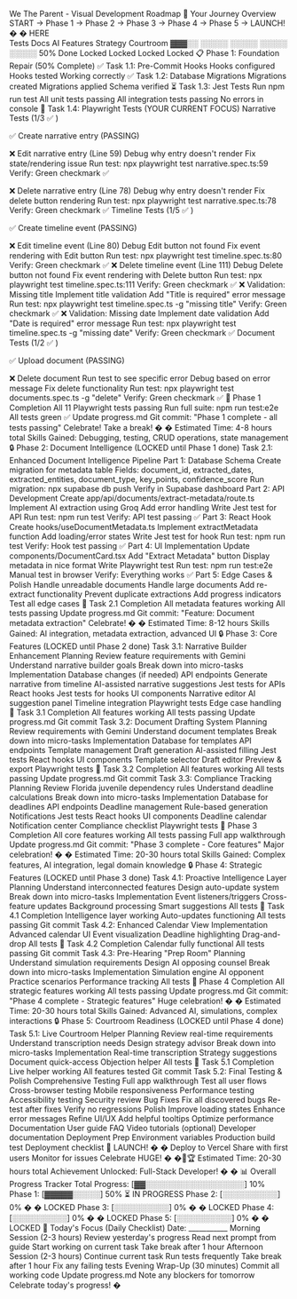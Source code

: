  We The Parent - Visual Development Roadmap
 🎯
 Your Journey Overview
 START → Phase 1 → Phase 2 → Phase 3 → Phase 4 → Phase 5 → LAUNCH! 
�
�
 HERE     
Tests    Docs AI   Features  Strategy  Courtroom
 ▓▓▓░░     ░░░░░     ░░░░░     ░░░░░     ░░░░░
 50% Done   Locked    Locked    Locked    Locked
 📋
 Phase 1: Foundation Repair (50% Complete)
 ✅
 Task 1.1: Pre-Commit Hooks
 Hooks configured
 Hooks tested
 Working correctly
 ✅
 Task 1.2: Database Migrations
 Migrations created
 Migrations applied
 Schema verified
 ⏳
 Task 1.3: Jest Tests
 Run npm run test
 All unit tests passing
 All integration tests passing
 No errors in console
 🔴
 Task 1.4: Playwright Tests (YOUR CURRENT FOCUS)
 Narrative Tests (1/3 
✅
 )
 
✅
 Create narrative entry (PASSING)
 
❌
 Edit narrative entry (Line 59)
 Debug why entry doesn't render
 Fix state/rendering issue
 Run test: npx playwright test narrative.spec.ts:59
 Verify: Green checkmark 
✅
 
❌
 Delete narrative entry (Line 78)
 Debug why entry doesn't render
 Fix delete button rendering
 Run test: npx playwright test narrative.spec.ts:78
 Verify: Green checkmark 
✅
 Timeline Tests (1/5 
✅
 )
 
✅
 Create timeline event (PASSING)
 
❌
 Edit timeline event (Line 80)
 Debug Edit button not found
 Fix event rendering with Edit button
 Run test: npx playwright test timeline.spec.ts:80
 Verify: Green checkmark 
✅ 
❌
 Delete timeline event (Line 111)
 Debug Delete button not found
 Fix event rendering with Delete button
 Run test: npx playwright test timeline.spec.ts:111
 Verify: Green checkmark 
✅ 
❌
 Validation: Missing title
 Implement title validation
 Add "Title is required" error message
 Run test: npx playwright test timeline.spec.ts -g "missing title"
 Verify: Green checkmark 
✅ 
❌
 Validation: Missing date
 Implement date validation
 Add "Date is required" error message
 Run test: npx playwright test timeline.spec.ts -g "missing date"
 Verify: Green checkmark 
✅
 Document Tests (1/2 
✅
 )
 
✅
 Upload document (PASSING)
 
❌
 Delete document
 Run test to see specific error
 Debug based on error message
 Fix delete functionality
 Run test: npx playwright test documents.spec.ts -g "delete"
 Verify: Green checkmark 
✅
 🎉
 Phase 1 Completion
 All 11 Playwright tests passing
 Run full suite: npm run test:e2e
 All tests green 
✅ Update progress.md
 Git commit: "Phase 1 complete - all tests passing"
 Celebrate! Take a break! 
�
�
Estimated Time: 4-8 hours total Skills Gained: Debugging, testing, CRUD operations, state management
 🔒
 Phase 2: Document Intelligence (LOCKED until Phase 1 done)
 Task 2.1: Enhanced Document Intelligence Pipeline
 Part 1: Database Schema
 Create migration for metadata table
 Fields: document_id, extracted_dates, extracted_entities, document_type, key_points, confidence_score
 Run migration: npx supabase db push
 Verify in Supabase dashboard
 Part 2: API Development
 Create app/api/documents/extract-metadata/route.ts
 Implement AI extraction using Groq
 Add error handling
 Write Jest test for API
 Run test: npm run test
 Verify: API test passing 
✅
 Part 3: React Hook
 Create hooks/useDocumentMetadata.ts
 Implement extractMetadata function
 Add loading/error states
 Write Jest test for hook
 Run test: npm run test
 Verify: Hook test passing 
✅
 Part 4: UI Implementation
 Update components/DocumentCard.tsx
 Add "Extract Metadata" button
 Display metadata in nice format
 Write Playwright test
 Run test: npm run test:e2e
 Manual test in browser
 Verify: Everything works 
✅
 Part 5: Edge Cases & Polish
 Handle unreadable documents
 Handle large documents
 Add re-extract functionality
 Prevent duplicate extractions
 Add progress indicators
 Test all edge cases
 🎉
 Task 2.1 Completion
 All metadata features working
 All tests passing
 Update progress.md
 Git commit: "Feature: Document metadata extraction"
 Celebrate! 
�
�
 Estimated Time: 8-12 hours Skills Gained: AI integration, metadata extraction, advanced UI
 🔒
 Phase 3: Core Features (LOCKED until Phase 2 done)
 Task 3.1: Narrative Builder Enhancement
 Planning
 Review feature requirements with Gemini
 Understand narrative builder goals
 Break down into micro-tasks
 Implementation
 Database changes (if needed)
 API endpoints
 Generate narrative from timeline
 AI-assisted narrative suggestions
 Jest tests for APIs
 React hooks
 Jest tests for hooks
 UI components
 Narrative editor
 AI suggestion panel
 Timeline integration
 Playwright tests
 Edge case handling
 🎉
 Task 3.1 Completion
 All features working
 All tests passing
 Update progress.md
 Git commit
Task 3.2: Document Drafting System
 Planning
 Review requirements with Gemini
 Understand document templates
 Break down into micro-tasks
 Implementation
 Database for templates
 API endpoints
 Template management
 Draft generation
 AI-assisted filling
 Jest tests
 React hooks
 UI components
 Template selector
 Draft editor
 Preview & export
 Playwright tests
 🎉
 Task 3.2 Completion
 All features working
 All tests passing
 Update progress.md
 Git commit
 Task 3.3: Compliance Tracking
 Planning
 Review Florida juvenile dependency rules
 Understand deadline calculations
 Break down into micro-tasks
 Implementation
 Database for deadlines
 API endpoints
 Deadline management
 Rule-based generation
 Notifications
 Jest tests
 React hooks
 UI components
 Deadline calendar
 Notification center
 Compliance checklist
 Playwright tests
 🎉
 Phase 3 Completion
 All core features working
 All tests passing
 Full app walkthrough
 Update progress.md
 Git commit: "Phase 3 complete - Core features"
 Major celebration! 
�
�
 Estimated Time: 20-30 hours total Skills Gained: Complex features, AI integration, legal domain knowledge
 🔒
 Phase 4: Strategic Features (LOCKED until Phase 3 done)
 Task 4.1: Proactive Intelligence Layer
 Planning
 Understand interconnected features
 Design auto-update system
 Break down into micro-tasks
 Implementation
 Event listeners/triggers
 Cross-feature updates
 Background processing
 Smart suggestions
 All tests
 🎉
 Task 4.1 Completion
 Intelligence layer working
 Auto-updates functioning
 All tests passing
 Git commit
 Task 4.2: Enhanced Calendar View
 Implementation
 Advanced calendar UI
 Event visualization
 Deadline highlighting
 Drag-and-drop
 All tests
 🎉
 Task 4.2 Completion
 Calendar fully functional
 All tests passing
 Git commit
 Task 4.3: Pre-Hearing "Prep Room"
 Planning
 Understand simulation requirements
 Design AI opposing counsel
 Break down into micro-tasks
 Implementation
 Simulation engine
 AI opponent
 Practice scenarios
 Performance tracking
 All tests
 🎉
 Phase 4 Completion
 All strategic features working
 All tests passing
 Update progress.md
 Git commit: "Phase 4 complete - Strategic features"
 Huge celebration! 
�
�
 Estimated Time: 20-30 hours total Skills Gained: Advanced AI, simulations, complex interactions
 🔒
 Phase 5: Courtroom Readiness (LOCKED until Phase 4 done)
 Task 5.1: Live Courtroom Helper
 Planning
 Review real-time requirements
 Understand transcription needs
 Design strategy advisor
 Break down into micro-tasks
Implementation
 Real-time transcription
 Strategy suggestions
 Document quick-access
 Objection helper
 All tests
 🎉
 Task 5.1 Completion
 Live helper working
 All features tested
 Git commit
 Task 5.2: Final Testing & Polish
 Comprehensive Testing
 Full app walkthrough
 Test all user flows
 Cross-browser testing
 Mobile responsiveness
 Performance testing
 Accessibility testing
 Security review
 Bug Fixes
 Fix all discovered bugs
 Re-test after fixes
 Verify no regressions
 Polish
 Improve loading states
 Enhance error messages
 Refine UI/UX
 Add helpful tooltips
 Optimize performance
 Documentation
 User guide
 FAQ
 Video tutorials (optional)
 Developer documentation
 Deployment Prep
 Environment variables
 Production build test
 Deployment checklist
 🎉
 LAUNCH! 
�
�
 Deploy to Vercel
 Share with first users
 Monitor for issues
 Celebrate HUGE! 
�
�🎉🏆
 Estimated Time: 20-30 hours total Achievement Unlocked: Full-Stack Developer! 
�
�
 📊
 Overall Progress Tracker
 Total Progress: [▓▓░░░░░░░░░░░░░░░░░░] 10%
 Phase 1: [▓▓▓▓▓░░░░░] 50% 
⏳
 IN PROGRESS
 Phase 2: [░░░░░░░░░░]  0% 
�
�
 LOCKED
 Phase 3: [░░░░░░░░░░]  0% 
�
�
 LOCKED
 Phase 4: [░░░░░░░░░░]  0% 
�
�
 LOCKED
 Phase 5: [░░░░░░░░░░]  0% 
�
�
 LOCKED
 🎯
 Today's Focus (Daily Checklist)
 Date: ___________
 Morning Session (2-3 hours)
 Review yesterday's progress
 Read next prompt from guide
 Start working on current task
 Take break after 1 hour
 Afternoon Session (2-3 hours)
 Continue current task
 Run tests frequently
 Take break after 1 hour
 Fix any failing tests
Evening Wrap-Up (30 minutes)
 Commit all working code
 Update progress.md
 Note any blockers for tomorrow
 Celebrate today's progress! 
�